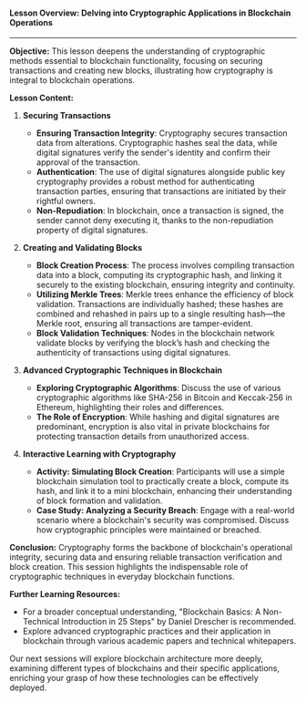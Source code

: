 #### Lesson Overview: Delving into Cryptographic Applications in Blockchain Operations

---

**Objective:**
This lesson deepens the understanding of cryptographic methods essential to blockchain functionality, focusing on securing transactions and creating new blocks, illustrating how cryptography is integral to blockchain operations.

**Lesson Content:**

1. **Securing Transactions**

   - **Ensuring Transaction Integrity**: Cryptography secures transaction data from alterations. Cryptographic hashes seal the data, while digital signatures verify the sender's identity and confirm their approval of the transaction.
   - **Authentication**: The use of digital signatures alongside public key cryptography provides a robust method for authenticating transaction parties, ensuring that transactions are initiated by their rightful owners.
   - **Non-Repudiation**: In blockchain, once a transaction is signed, the sender cannot deny executing it, thanks to the non-repudiation property of digital signatures.

2. **Creating and Validating Blocks**

   - **Block Creation Process**: The process involves compiling transaction data into a block, computing its cryptographic hash, and linking it securely to the existing blockchain, ensuring integrity and continuity.
   - **Utilizing Merkle Trees**: Merkle trees enhance the efficiency of block validation. Transactions are individually hashed; these hashes are combined and rehashed in pairs up to a single resulting hash—the Merkle root, ensuring all transactions are tamper-evident.
   - **Block Validation Techniques**: Nodes in the blockchain network validate blocks by verifying the block’s hash and checking the authenticity of transactions using digital signatures.

3. **Advanced Cryptographic Techniques in Blockchain**

   - **Exploring Cryptographic Algorithms**: Discuss the use of various cryptographic algorithms like SHA-256 in Bitcoin and Keccak-256 in Ethereum, highlighting their roles and differences.
   - **The Role of Encryption**: While hashing and digital signatures are predominant, encryption is also vital in private blockchains for protecting transaction details from unauthorized access.

4. **Interactive Learning with Cryptography**
   - **Activity: Simulating Block Creation**: Participants will use a simple blockchain simulation tool to practically create a block, compute its hash, and link it to a mini blockchain, enhancing their understanding of block formation and validation.
   - **Case Study: Analyzing a Security Breach**: Engage with a real-world scenario where a blockchain's security was compromised. Discuss how cryptographic principles were maintained or breached.

**Conclusion:**
Cryptography forms the backbone of blockchain's operational integrity, securing data and ensuring reliable transaction verification and block creation. This session highlights the indispensable role of cryptographic techniques in everyday blockchain functions.

**Further Learning Resources:**

- For a broader conceptual understanding, "Blockchain Basics: A Non-Technical Introduction in 25 Steps" by Daniel Drescher is recommended.
- Explore advanced cryptographic practices and their application in blockchain through various academic papers and technical whitepapers.

Our next sessions will explore blockchain architecture more deeply, examining different types of blockchains and their specific applications, enriching your grasp of how these technologies can be effectively deployed.
